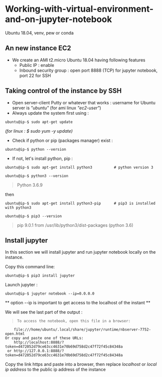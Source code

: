 # Working-with-virtual-environment-and-on-jupyter-notebook 

Ubuntu 18.04, venv, pew or conda


## An new instance EC2

- We create an AMI t2.micro Ubuntu 18.04 having following features
  - Public IP : enable
  - Inbound security group : open port 8888 (TCP) for jupyter notebook, port 22 for SSH

## Taking control of the instance by SSH

- Open server-client Putty or whatever that works : username for Ubuntu server is *"ubuntu"* (for ami linux *"ec2-user"*) 
- Always update the system first using :

```
ubuntu@ip-$ sudo apt-get update  
```
*(for linux : $ sudo yum -y update)*

- Check if python or pip (packages manager) exist :

```
ubuntu@ip-$ python --version 
```

- If not, let's install python, pip :

```
ubuntu@ip-$ sudo apt-get install python3          # python version 3
```
```
ubuntu@ip-$ python3 --version 
```
> Python 3.6.9

then 
```
ubuntu@ip-$ sudo apt-get install python3-pip      # pip3 is installed with python3
```
```
ubuntu@ip-$ pip3 --version 
```
> pip 9.0.1 from /usr/lib/python3/dist-packages (python 3.6)

## Install jupyter
In this section we will install jupyter and run jupyter notebook locally on the instance. 

Copy this command line:

```
ubuntu@ip-$ pip3 install jupyter
```

Launch jupyter : 

```
ubuntu@ip-$ jupyter notebook --ip=0.0.0.0
```

** option --ip is important to get access to the localhost of the instant **

We will see the last part of the output : 
>     To access the notebook, open this file in a browser:
        file:///home/ubuntu/.local/share/jupyter/runtime/nbserver-7752-open.html
    Or copy and paste one of these URLs:
        http://localhost:8888/?token=d472052d79ce63cc4631e70b69d758d2c47f72f45c84348a
     or http://127.0.0.1:8888/?token=d472052d79ce63cc4631e70b69d758d2c47f72f45c84348a


Copy the link https and paste into a browser, then replace *localhost* or *local ip address* to the public ip address of the instance




